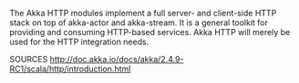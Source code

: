 
The Akka HTTP modules implement a full server- and client-side HTTP stack on top of akka-actor and akka-stream. It is a general toolkit for providing and consuming HTTP-based services. 
Akka HTTP will merely be used for the HTTP integration needs.







SOURCES
http://doc.akka.io/docs/akka/2.4.9-RC1/scala/http/introduction.html